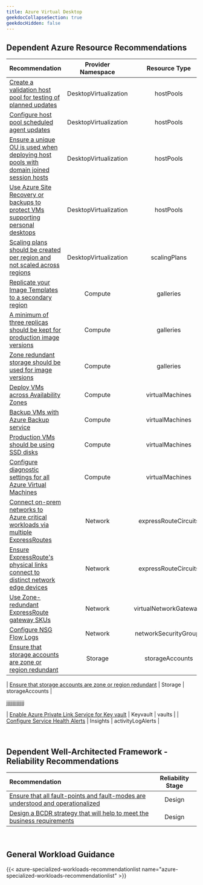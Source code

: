 ```yaml
---
title: Azure Virtual Desktop
geekdocCollapseSection: true
geekdocHidden: false
---
```


## Dependent Azure Resource Recommendations

| Recommendation                                                                                                                                                                                                                                                                  |  Provider Namespace   |     Resource Type      |
| :------------------------------------------------------------------------------------------------------------------------------------------------------------------------------------------------------------------------------------------------------------------------------ | :-------------------: | :--------------------: |
| [Create a validation host pool for testing of planned updates](.../../../Azure-Proactive-Resiliency-Library-v2/azure-resources/DesktopVirtualization/hostPools/#Create-a-validation-host-pool-for-testing-of-planned-updates)                                                   | DesktopVirtualization |       hostPools        |
| [Configure host pool scheduled agent updates](.../../../Azure-Proactive-Resiliency-Library-v2/azure-resources/DesktopVirtualization/hostPools/#configure-host-pool-scheduled-agent-updates)                                                                                     | DesktopVirtualization |       hostPools        |
| [Ensure a unique OU is used when deploying host pools with domain joined session hosts](.../../../Azure-Proactive-Resiliency-Library-v2/azure-resources/DesktopVirtualization/hostPools/#ensure-a-unique-ou-is-used-when-deploying-host-pools-with-domain-joined-session-hosts) | DesktopVirtualization |       hostPools        |
| [Use Azure Site Recovery or backups to protect VMs supporting personal desktops](.../../../Azure-Proactive-Resiliency-Library-v2/azure-resources/DesktopVirtualization/hostPools/#use-azure-site-recovery-or-backups-to-protect-vms-supporting-personal-desktops)               | DesktopVirtualization |       hostPools        |
| [Scaling plans should be created per region and not scaled across regions](.../../../Azure-Proactive-Resiliency-Library-v2/azure-resources/DesktopVirtualization/scalingPlans/#scaling-plans-should-be-created-per-region-and-not-scaled-across-regions)                        | DesktopVirtualization |      scalingPlans      |
| [Replicate your Image Templates to a secondary region](.../../../Azure-Proactive-Resiliency-Library-v2/azure-resources/VirtualMachineImages/imageTemplates/#replicate-your-image-templates-to-a-secondary-region)                                                               |        Compute        |       galleries        |
| [A minimum of three replicas should be kept for production image versions](.../../../Azure-Proactive-Resiliency-Library-v2/azure-resources/Compute/galleries/#a-minimum-of-three-replicas-should-be-kept-for-production-image-versions)                                         |        Compute        |       galleries        |
| [Zone redundant storage should be used for image versions](.../../../Azure-Proactive-Resiliency-Library-v2/azure-resources/Compute/galleries/#zone-redundant-storage-should-be-used-for-image-versions)                                                                         |        Compute        |       galleries        |
| [Deploy VMs across Availability Zones](.../../../Azure-Proactive-Resiliency-Library-v2/azure-resources/Compute/virtualMachines/#deploy-vms-across-availability-zones)                                                                                                           |        Compute        |    virtualMachines     |
| [Backup VMs with Azure Backup service](.../../../Azure-Proactive-Resiliency-Library-v2/azure-resources/Compute/virtualMachines/#backup-vms-with-azure-backup-service)                                                                                                           |        Compute        |    virtualMachines     |
| [Production VMs should be using SSD disks](.../../../Azure-Proactive-Resiliency-Library-v2/azure-resources/Compute/virtualMachines/#production-vms-should-be-using-ssd-disks)                                                                                                   |        Compute        |    virtualMachines     |
| [Configure diagnostic settings for all Azure Virtual Machines](.../../../Azure-Proactive-Resiliency-Library-v2/azure-resources/Compute/virtualMachines/#configure-diagnostic-settings-for-all-azure-virtual-machines)                                                           |        Compute        |    virtualMachines     |
| [Connect on-prem networks to Azure critical workloads via multiple ExpressRoutes](.../../../Azure-Proactive-Resiliency-Library-v2/azure-resources/Network/expressRouteCircuits/#connect-on-prem-networks-to-azure-critical-workloads-via-multiple-expressroutes)                |        Network        |  expressRouteCircuits  |
| [Ensure ExpressRoute's physical links connect to distinct network edge devices](.../../../Azure-Proactive-Resiliency-Library-v2/azure-resources/Network/expressRouteCircuits/#ensure-expressroutes-physical-links-connect-to-distinct-network-edge-devices)                     |        Network        |  expressRouteCircuits  |
| [Use Zone-redundant ExpressRoute gateway SKUs](.../../../Azure-Proactive-Resiliency-Library-v2/azure-resources/Network/virtualNetworkGateways/#use-zone-redundant-expressroute-gateway-skus)                                                                                    |        Network        | virtualNetworkGateways |
| [Configure NSG Flow Logs](.../../../Azure-Proactive-Resiliency-Library-v2/azure-resources/Network/networkSecurityGroups/#configure-nsg-flow-logs)                                                                                                                               |        Network        | networkSecurityGroups  |
| [Ensure that storage accounts are zone or region redundant](.../../../Azure-Proactive-Resiliency-Library-v2/azure-resources/Storage/storageAccounts/#ensure-that-storage-accounts-are-zone-or-region-redundant)                                                                 |        Storage        |    storageAccounts     |

| [Ensure that storage accounts are zone or region redundant](.../../../Azure-Proactive-Resiliency-Library-v2/azure-resources/Storage/storageAccounts/#ensure-that-storage-accounts-are-zone-or-region-redundant) | Storage | storageAccounts |

jjjjjjjjjjjjjj

| [Enable Azure Private Link Service for Key vault](.../../../Azure-Proactive-Resiliency-Library-v2/azure-resources/KeyVault/vaults/#enable-azure-private-link-service-for-key-vault) | Keyvault | vaults |
| [Configure Service Health Alerts](.../../../Azure-Proactive-Resiliency-Library-v2/azure-resources/Insights/activityLogAlerts/#configure-service-health-alerts) | Insights | activityLogAlerts |

<br>

## Dependent Well-Architected Framework - Reliability Recommendations

| Recommendation                                                                                                                                                                                                                       | Reliability Stage |
| :----------------------------------------------------------------------------------------------------------------------------------------------------------------------------------------------------------------------------------- | :---------------: |
| [Ensure that all fault-points and fault-modes are understood and operationalized](.../../../Azure-Proactive-Resiliency-Library-v2/azure-waf/design/#ensure-that-all-fault-points-and-fault-modes-are-understood-and-operationalized) |      Design       |
| [Design a BCDR strategy that will help to meet the business requirements](.../../../Azure-Proactive-Resiliency-Library-v2/azure-waf/design/#design-a-bcdr-strategy-that-will-help-to-meet-the-business-requirements)                 |      Design       |

<br>

## General Workload Guidance

{{< azure-specialized-workloads-recommendationlist name="azure-specialized-workloads-recommendationlist" >}}
